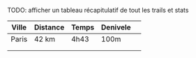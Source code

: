 TODO: afficher un tableau récapitulatif de tout les trails et stats

| Ville  | Distance  | Temps  |  Denivele |   |
|--------|-----------|--------|-----------|---|
|  Paris |  42 km    |  4h43  |   100m    |   |
|        |           |        |           |   |
|        |           |        |           |   |
